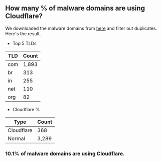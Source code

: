 ## How many % of malware domains are using Cloudflare?


We downloaded the malware domains from [here](https://urlhaus.abuse.ch) and filter out duplicates.
Here's the result.


[//]: # (start replacement)


- Top 5 TLDs

| TLD | Count |
| --- | --- |
| com | 1,893 |
| br | 313 |
| in | 255 |
| net | 110 |
| org | 82 |


- Cloudflare %

| Type | Count |
| --- | --- |
| Cloudflare | 368 |
| Normal | 3,289 |


### 10.1% of malware domains are using Cloudflare.